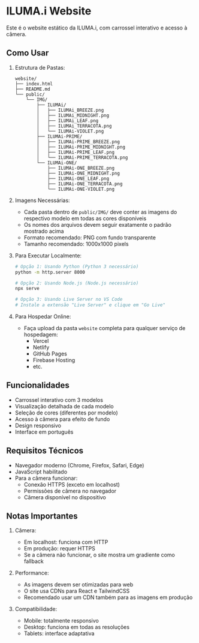 # ILUMA.i Website

Este é o website estático da ILUMA.i, com carrossel interativo e acesso à câmera.

## Como Usar

1. Estrutura de Pastas:
   ```
   website/
   ├── index.html
   ├── README.md
   └── public/
       └── IMG/
           ├── ILUMAi/
           │   ├── ILUMAi_BREEZE.png
           │   ├── ILUMAi_MIDNIGHT.png
           │   ├── ILUMAi_LEAF.png
           │   ├── ILUMAi_TERRACOTA.png
           │   └── ILUMAi-VIOLET.png
           ├── ILUMAi-PRIME/
           │   ├── ILUMAi-PRIME_BREEZE.png
           │   ├── ILUMAi-PRIME_MIDNIGHT.png
           │   ├── ILUMAi-PRIME_LEAF.png
           │   └── ILUMAi-PRIME_TERRACOTA.png
           └── ILUMAi-ONE/
               ├── ILUMAi-ONE_BREEZE.png
               ├── ILUMAi-ONE_MIDNIGHT.png
               ├── ILUMAi-ONE_LEAF.png
               ├── ILUMAi-ONE_TERRACOTA.png
               └── ILUMAi-ONE-VIOLET.png
   ```

2. Imagens Necessárias:
   - Cada pasta dentro de `public/IMG/` deve conter as imagens do respectivo modelo em todas as cores disponíveis
   - Os nomes dos arquivos devem seguir exatamente o padrão mostrado acima
   - Formato recomendado: PNG com fundo transparente
   - Tamanho recomendado: 1000x1000 pixels

3. Para Executar Localmente:
   ```bash
   # Opção 1: Usando Python (Python 3 necessário)
   python -m http.server 8000

   # Opção 2: Usando Node.js (Node.js necessário)
   npx serve

   # Opção 3: Usando Live Server no VS Code
   # Instale a extensão "Live Server" e clique em "Go Live"
   ```

4. Para Hospedar Online:
   - Faça upload da pasta `website` completa para qualquer serviço de hospedagem:
     - Vercel
     - Netlify
     - GitHub Pages
     - Firebase Hosting
     - etc.

## Funcionalidades

- Carrossel interativo com 3 modelos
- Visualização detalhada de cada modelo
- Seleção de cores (diferentes por modelo)
- Acesso à câmera para efeito de fundo
- Design responsivo
- Interface em português

## Requisitos Técnicos

- Navegador moderno (Chrome, Firefox, Safari, Edge)
- JavaScript habilitado
- Para a câmera funcionar:
  - Conexão HTTPS (exceto em localhost)
  - Permissões de câmera no navegador
  - Câmera disponível no dispositivo

## Notas Importantes

1. Câmera:
   - Em localhost: funciona com HTTP
   - Em produção: requer HTTPS
   - Se a câmera não funcionar, o site mostra um gradiente como fallback

2. Performance:
   - As imagens devem ser otimizadas para web
   - O site usa CDNs para React e TailwindCSS
   - Recomendado usar um CDN também para as imagens em produção

3. Compatibilidade:
   - Mobile: totalmente responsivo
   - Desktop: funciona em todas as resoluções
   - Tablets: interface adaptativa 
